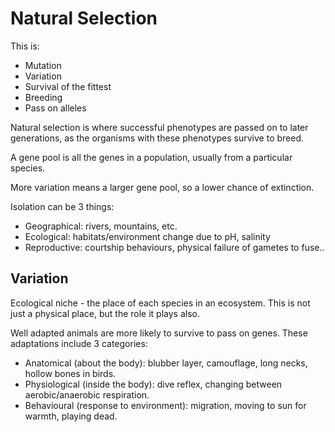 # Natural Selection

This is:

- Mutation
- Variation
- Survival of the fittest
- Breeding
- Pass on alleles

Natural selection is where successful phenotypes are passed on to later
generations, as the organisms with these phenotypes survive to breed.

A gene pool is all the genes in a population, usually from a particular species.

More variation means a larger gene pool, so a lower chance of extinction.


Isolation can be 3 things:

- Geographical: rivers, mountains, etc.
- Ecological: habitats/environment change due to pH, salinity
- Reproductive: courtship behaviours, physical failure of gametes to fuse..

## Variation

Ecological niche - the place of each species in an ecosystem. This is not just a
physical place, but the role it plays also.

Well adapted animals are more likely to survive to pass on genes. These adaptations
include 3 categories:

- Anatomical (about the body): blubber layer, camouflage, long necks, hollow bones in birds.
- Physiological (inside the body): dive reflex, changing between aerobic/anaerobic respiration.
- Behavioural (response to environment): migration, moving to sun for warmth, playing dead.
